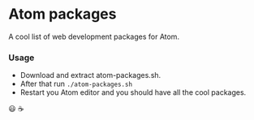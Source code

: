 # Atom packages
 A cool list of web development packages for Atom.
 
### Usage

- Download and extract atom-packages.sh.
- After that run `./atom-packages.sh`
- Restart you Atom editor and you should have all the cool packages.

:smiley: :coffee: 
